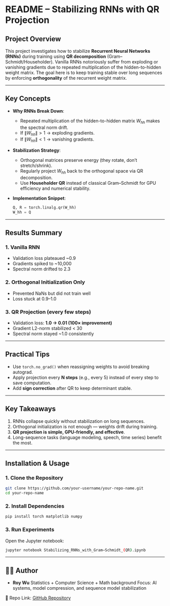#  README – Stabilizing RNNs with QR Projection

##  Project Overview

This project investigates how to stabilize **Recurrent Neural Networks (RNNs)** during training using **QR decomposition** (Gram–Schmidt/Householder). Vanilla RNNs notoriously suffer from exploding or vanishing gradients due to repeated multiplication of the hidden-to-hidden weight matrix. The goal here is to keep training stable over long sequences by enforcing **orthogonality** of the recurrent weight matrix.

---

##  Key Concepts

* **Why RNNs Break Down**:

  * Repeated multiplication of the hidden-to-hidden matrix $W_{hh}$ makes the spectral norm drift.
  * If $\|W_{hh}\| > 1$ → exploding gradients.
  * If $\|W_{hh}\| < 1$ → vanishing gradients.

* **Stabilization Strategy**:

  * Orthogonal matrices preserve energy (they rotate, don’t stretch/shrink).
  * Regularly project $W_{hh}$ back to the orthogonal space via QR decomposition.
  * Use **Householder QR** instead of classical Gram–Schmidt for GPU efficiency and numerical stability.

* **Implementation Snippet**:

  ```python
  Q, R = torch.linalg.qr(W_hh)
  W_hh = Q
  ```

---

##  Results Summary

### 1. Vanilla RNN

* Validation loss plateaued \~0.9
* Gradients spiked to \~10,000
* Spectral norm drifted to 2.3

### 2. Orthogonal Initialization Only

* Prevented NaNs but did not train well
* Loss stuck at 0.9–1.0

### 3. QR Projection (every few steps)

* Validation loss: **1.0 → 0.01 (100× improvement)**
* Gradient L2-norm stabilized < 30
* Spectral norm stayed \~1.0 consistently

---

##  Practical Tips

* Use `torch.no_grad()` when reassigning weights to avoid breaking autograd.
* Apply projection every **N steps** (e.g., every 5) instead of every step to save computation.
* Add **sign correction** after QR to keep determinant stable.

---

##  Key Takeaways

1. RNNs collapse quickly without stabilization on long sequences.
2. Orthogonal initialization is not enough — weights drift during training.
3. **QR projection is simple, GPU-friendly, and effective**.
4. Long-sequence tasks (language modeling, speech, time series) benefit the most.

---

##  Installation & Usage

### 1. Clone the Repository

```bash
git clone https://github.com/your-username/your-repo-name.git
cd your-repo-name
```

### 2. Install Dependencies

```bash
pip install torch matplotlib numpy
```

### 3. Run Experiments

Open the Jupyter notebook:

```bash
jupyter notebook Stabilizing_RNNs_with_Gram–Schmidt_(QR).ipynb
```

---


## 👨‍💻 Author

* **Roy Wu**
  Statistics + Computer Science + Math background
  Focus: AI systems, model compression, and sequence model stabilization

📎 Repo Link: [GitHub Repository](https://github.com/your-username/your-repo-name)
